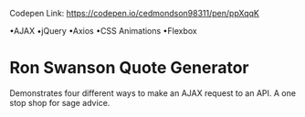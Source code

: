 Codepen Link: https://codepen.io/cedmondson98311/pen/ppXqqK

•AJAX
 •jQuery
 •Axios
 •CSS Animations
 •Flexbox

# Ron Swanson Quote Generator
Demonstrates four different ways to make an AJAX request to an API. A one stop shop for sage advice.
